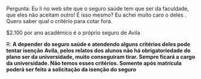 Pergunta: Eu li no web site que o seguro saúde tem que ser da faculdade, que eles não aceitam outro! É isso mesmo? Eu achei muito caro o deles . Quero saber qual o critério para cotar fora.

$2.100 por ano acadêmico é o próprio seguro de Avila

R: **A depender do seguro saúde e atendendo alguns critérios deles pode tentar isenção**
	**Avila, pelos relatos dos alunos não há obrigatoriedade do plano ser da universidade, muito conseguiram tirar. Sempre ficará a cargo da universidade. Não temos esses critérios. Somente após matrícula poderá ser feito a solicitação da isenção do seguro**